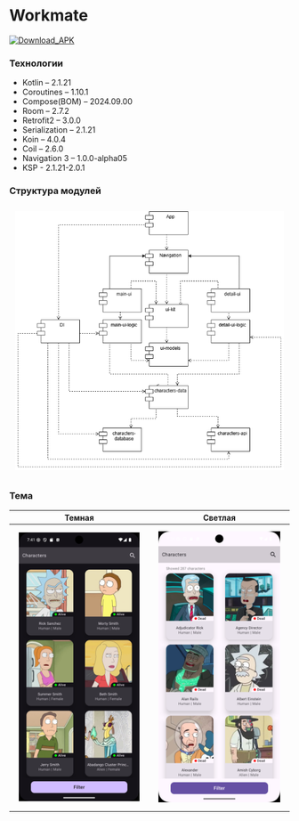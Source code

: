 # Workmate

[![Download_APK](https://img.shields.io/badge/Download_APK-brightgreen?logo=android)](https://github.com/kqkqkqkqkq/workmate/releases/latest)

### Технологии

- Kotlin – 2.1.21
- Coroutines – 1.10.1
- Compose(BOM) – 2024.09.00
- Room – 2.7.2
- Retrofit2 – 3.0.0
- Serialization – 2.1.21
- Koin – 4.0.4
- Coil – 2.6.0
- Navigation 3 – 1.0.0-alpha05  
- KSP - 2.1.21-2.0.1

### Структура модулей

<div style="padding: 10px;"><img src="img/modules.png" width="600"></div>

### Тема

| **Темная**                                                             | **Светлая**                                                             |
|------------------------------------------------------------------------|-------------------------------------------------------------------------|
| <div style="padding: 10px;"><img src="img/dark.png" width="300"></div> | <div style="padding: 10px;"><img src="img/light.png" width="300"></div> |
